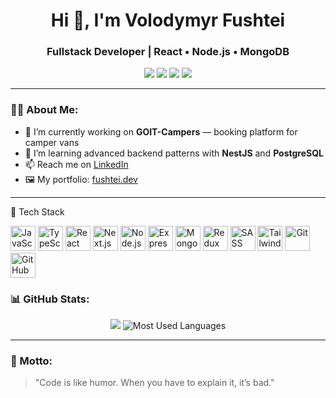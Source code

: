 <h1 align="center">Hi 👋, I'm Volodymyr Fushtei</h1>
<h3 align="center">Fullstack Developer | React • Node.js • MongoDB</h3>


<p align="center">
  <img src="https://img.shields.io/badge/React-20232A?style=for-the-badge&logo=react&logoColor=61DAFB" />
  <img src="https://img.shields.io/badge/Node.js-43853D?style=for-the-badge&logo=node.js&logoColor=white" />
  <img src="https://img.shields.io/badge/MongoDB-4EA94B?style=for-the-badge&logo=mongodb&logoColor=white" />
  <img src="https://img.shields.io/badge/TailwindCSS-06B6D4?style=for-the-badge&logo=tailwindcss&logoColor=white" />
</p>

---

### 👨‍💻 About Me:
- 🔭 I’m currently working on **GOIT-Campers** — booking platform for camper vans  
- 🌱 I’m learning advanced backend patterns with **NestJS** and **PostgreSQL**
- 📫 Reach me on [LinkedIn](https://linkedin.com/in/your-profile)  
- 🖼 My portfolio: [fushtei.dev]([https://fushtei.dev](https://github.com/volodimirfushtei))

---

🧰 Tech Stack
<p align="left"> <img src="https://cdn.jsdelivr.net/gh/devicons/devicon/icons/javascript/javascript-original.svg" alt="JavaScript" width="40" height="40"/> <img src="https://cdn.jsdelivr.net/gh/devicons/devicon/icons/typescript/typescript-original.svg" alt="TypeScript" width="40" height="40"/> <img src="https://cdn.jsdelivr.net/gh/devicons/devicon/icons/react/react-original.svg" alt="React" width="40" height="40"/> <img src="https://cdn.jsdelivr.net/gh/devicons/devicon/icons/nextjs/nextjs-original.svg" alt="Next.js" width="40" height="40" style="background-color:white;"/> <img src="https://cdn.jsdelivr.net/gh/devicons/devicon/icons/nodejs/nodejs-original.svg" alt="Node.js" width="40" height="40"/> <img src="https://cdn.jsdelivr.net/gh/devicons/devicon/icons/express/express-original.svg" alt="Express" width="40" height="40"/> <img src="https://cdn.jsdelivr.net/gh/devicons/devicon/icons/mongodb/mongodb-original.svg" alt="MongoDB" width="40" height="40"/> <img src="https://cdn.jsdelivr.net/gh/devicons/devicon/icons/redux/redux-original.svg" alt="Redux" width="40" height="40"/> <img src="https://cdn.jsdelivr.net/gh/devicons/devicon/icons/sass/sass-original.svg" alt="SASS" width="40" height="40"/> <img src="https://cdn.jsdelivr.net/gh/devicons/devicon/icons/tailwindcss/tailwindcss-plain.svg" alt="Tailwind CSS" width="40" height="40"/> <img src="https://cdn.jsdelivr.net/gh/devicons/devicon/icons/git/git-original.svg" alt="Git" width="40" height="40"/> <img src="https://cdn.jsdelivr.net/gh/devicons/devicon/icons/github/github-original.svg" alt="GitHub" width="40" height="40"/> </p>

### 📊 GitHub Stats:
<p align="center">
  <img src="https://github-readme-stats.vercel.app/api?username=volodimirfushtei&show_icons=true&theme=radical" />
  
<img src="https://github-readme-stats.vercel.app/api/top-langs/?username=volodimirfushtei&layout=compact&theme=dark&hide_border=true" alt="Most Used Languages" />
</p>

---

### 💬 Motto:
> "Code is like humor. When you have to explain it, it’s bad."

